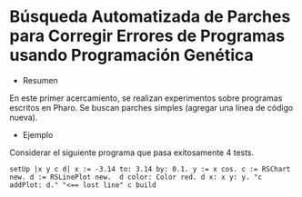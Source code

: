 # Búsqueda Automatizada de Parches para Corregir Errores de Programas usando Programación Genética

* Resumen

En este primer acercamiento, se realizan experimentos sobre programas escritos en Pharo. Se buscan parches simples (agregar una línea de código nueva). 

* Ejemplo

Considerar el siguiente programa que pasa exitosamente 4 tests.

`setUp
    |x y c d|
    x := -3.14 to: 3.14 by: 0.1.
    y := x cos.
    c := RSChart new.
    d := RSLinePlot new. 
	d color: Color red.
	d x: x y: y.
    "c addPlot: d." "<== lost line"
	c build`